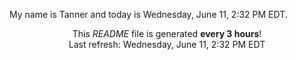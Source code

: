 My name is Tanner and today is Wednesday, June 11, 2:32 PM EDT.

<p align="center">This <i>README</i> file is generated <b>every 3 hours</b>!</br>Last refresh: Wednesday, June 11, 2:32 PM EDT<br /></p>

